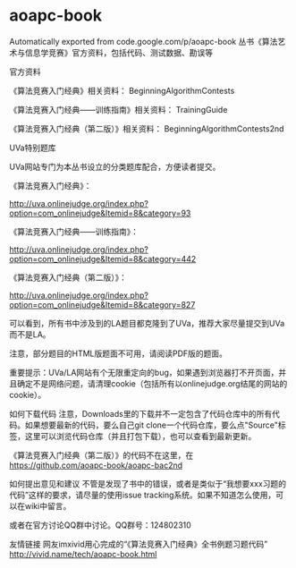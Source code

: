 # aoapc-book
Automatically exported from code.google.com/p/aoapc-book
丛书《算法艺术与信息学竞赛》官方资料，包括代码、测试数据、勘误等

官方资料

《算法竞赛入门经典》相关资料： BeginningAlgorithmContests

《算法竞赛入门经典——训练指南》相关资料： TrainingGuide

《算法竞赛入门经典（第二版）》相关资料： BeginningAlgorithmContests2nd

UVa特别题库

UVa网站专门为本丛书设立的分类题库配合，方便读者提交。

《算法竞赛入门经典》：

http://uva.onlinejudge.org/index.php?option=com_onlinejudge&Itemid=8&category=93

《算法竞赛入门经典——训练指南》：

http://uva.onlinejudge.org/index.php?option=com_onlinejudge&Itemid=8&category=442

《算法竞赛入门经典（第二版）》：

http://uva.onlinejudge.org/index.php?option=com_onlinejudge&Itemid=8&category=827

可以看到，所有书中涉及到的LA题目都克隆到了UVa，推荐大家尽量提交到UVa而不是LA。

注意，部分题目的HTML版题面不可用，请阅读PDF版的题面。

重要提示：UVa/LA网站有个无限重定向的bug，如果遇到浏览器打不开页面，并且确定不是网络问题，请清理cookie（包括所有以onlinejudge.org结尾的网站的cookie）。

如何下载代码
注意，Downloads里的下载并不一定包含了代码仓库中的所有代码。如果想要最新的代码，要么自己git clone一个代码仓库，要么点"Source"标签，这里可以浏览代码仓库（并且打包下载），也可以查看到最新更新。

《算法竞赛入门经典（第二版）》的代码不在这里，在 https://github.com/aoapc-book/aoapc-bac2nd

如何提出意见和建议
不管是发现了书中的错误，或者是类似于“我想要xxx习题的代码”这样的要求，请尽量的使用issue tracking系统。如果不知道怎么使用，可以在wiki中留言。

或者在官方讨论QQ群中讨论。QQ群号：124802310

友情链接
网友imxivid用心完成的“《算法竞赛入门经典》全书例题习题代码” http://vivid.name/tech/aoapc-book.html
